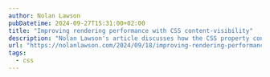 ```yaml
---
author: Nolan Lawson
pubDatetime: 2024-09-27T15:31:00+02:00
title: "Improving rendering performance with CSS content-visibility"
description: "Nolan Lawson's article discusses how the CSS property content-visibility can significantly improve rendering performance by skipping the rendering of off-screen elements. This optimization is especially useful for complex or resource-heavy layouts. By hiding non-visible content until needed, developers can reduce layout and painting costs, making pages load and scroll more smoothly. Lawson provides practical examples and benchmarks to demonstrate how using content-visibility can lead to better performance without sacrificing visual integrity."
url: "https://nolanlawson.com/2024/09/18/improving-rendering-performance-with-css-content-visibility/"
tags:
  - css
---
```

